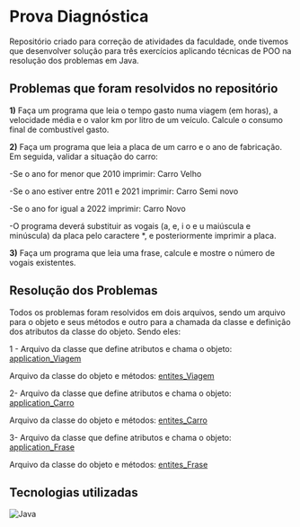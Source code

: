 
# Prova Diagnóstica

Repositório criado para correção de atividades da faculdade, onde tivemos que desenvolver solução para três exercícios aplicando técnicas de POO na resolução dos problemas em Java.

## Problemas que foram resolvidos no repositório 

**1)** Faça um programa que leia o tempo gasto numa viagem (em horas), a velocidade média e o valor km por litro de um veículo. Calcule o consumo final de combustível gasto.

**2)** Faça um programa que leia a placa de um carro e o ano de fabricação. Em seguida, validar a situação do carro:

-Se o ano for menor que 2010 imprimir: Carro Velho

-Se o ano estiver entre 2011 e 2021 imprimir: Carro Semi novo

-Se o ano for igual a 2022 imprimir: Carro Novo

-O programa deverá substituir as vogais (a, e, i o e u maiúscula e minúscula) da placa
pelo caractere *, e posteriormente imprimir a placa.

**3)** Faça um programa que leia uma frase, calcule e mostre o número de vogais existentes.

## Resolução dos Problemas

Todos os problemas foram resolvidos em dois arquivos, sendo um arquivo para o objeto e seus métodos e outro para a chamada da classe e definição dos atributos da classe do objeto. Sendo eles:

1 - Arquivo da classe que define atributos e chama o objeto: [application_Viagem](https://github.com/Gabriel-0001/Pratica1_LP/tree/main/application_Viagem)

Arquivo da classe do objeto e métodos: [entites_Viagem](https://github.com/Gabriel-0001/Pratica1_LP/tree/main/entites_Viagem)

2- Arquivo da classe que define atributos e chama o objeto: [application_Carro](https://github.com/Gabriel-0001/Pratica1_LP/tree/main/application_carro)

Arquivo da classe do objeto e métodos: [entites_Carro](https://github.com/Gabriel-0001/Pratica1_LP/tree/main/entites_Carro)

3- 
Arquivo da classe que define atributos e chama o objeto: [application_Frase](https://github.com/Gabriel-0001/Pratica1_LP/tree/main/application_Frase)

Arquivo da classe do objeto e métodos: [entites_Frase](https://github.com/Gabriel-0001/Pratica1_LP/tree/main/entites_Frase)

## Tecnologias utilizadas
![Java](https://img.shields.io/badge/Java-000?style=for-the-badge&logo=Java)
